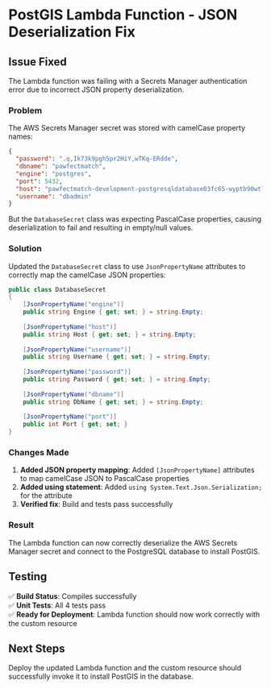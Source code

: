 # PostGIS Lambda Function - JSON Deserialization Fix

## Issue Fixed

The Lambda function was failing with a Secrets Manager authentication error due to incorrect JSON property deserialization.

### Problem
The AWS Secrets Manager secret was stored with camelCase property names:
```json
{
  "password": ".q,Ik73k9pgh5pr2HiY,wTKq-ERdde",
  "dbname": "pawfectmatch", 
  "engine": "postgres",
  "port": 5432,
  "host": "pawfectmatch-development-postgresqldatabase03fc65-wyptb90wtlhq.cemp9ofgkqua.ap-southeast-2.rds.amazonaws.com",
  "username": "dbadmin"
}
```

But the `DatabaseSecret` class was expecting PascalCase properties, causing deserialization to fail and resulting in empty/null values.

### Solution

Updated the `DatabaseSecret` class to use `JsonPropertyName` attributes to correctly map the camelCase JSON properties:

```csharp
public class DatabaseSecret
{
    [JsonPropertyName("engine")]
    public string Engine { get; set; } = string.Empty;
    
    [JsonPropertyName("host")]
    public string Host { get; set; } = string.Empty;
    
    [JsonPropertyName("username")]
    public string Username { get; set; } = string.Empty;
    
    [JsonPropertyName("password")]
    public string Password { get; set; } = string.Empty;
    
    [JsonPropertyName("dbname")]
    public string DbName { get; set; } = string.Empty;
    
    [JsonPropertyName("port")]
    public int Port { get; set; }
}
```

### Changes Made

1. **Added JSON property mapping**: Added `[JsonPropertyName]` attributes to map camelCase JSON to PascalCase properties
2. **Added using statement**: Added `using System.Text.Json.Serialization;` for the attribute
3. **Verified fix**: Build and tests pass successfully

### Result

The Lambda function can now correctly deserialize the AWS Secrets Manager secret and connect to the PostgreSQL database to install PostGIS.

## Testing

✅ **Build Status**: Compiles successfully  
✅ **Unit Tests**: All 4 tests pass  
✅ **Ready for Deployment**: Lambda function should now work correctly with the custom resource

## Next Steps

Deploy the updated Lambda function and the custom resource should successfully invoke it to install PostGIS in the database.
